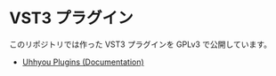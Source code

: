 # VST3 プラグイン
このリポジトリでは作った VST3 プラグインを GPLv3 で公開しています。

- [Uhhyou Plugins (Documentation)](https://ryukau.github.io/VSTPlugins/)
